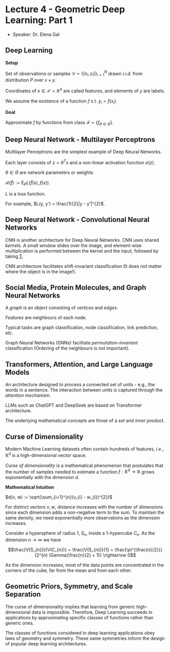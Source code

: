 # Lecture 4 - Geometric Deep Learning: Part 1

- Speaker: Dr. Elena Gal

## Deep Learning

**Setup**

Set of observations or samples $\mathcal{D} = \{(x_{i}, y_{i})\}^{N}_{i = 1}$ drawn *i.i.d.* from distribution $P$ over $x \times y$.

Coordinates of $x \in \mathcal{X} = \mathbb{R}^{\text{d}}$ are called features, and elements of $y$ are labels.

We assume the existence of a function $f$ *s.t.* $y_{i} = f(x_{i})$.

**Goal**

Approximate $f$ by functions from class $\mathcal{F} = \{ f_{\theta \in \Theta} \}$.

## Deep Neural Network - Multilayer Perceptrons

Multilayer Perceptrons are the simplest example of Deep Neural Networks.

Each layer consists of $z = \theta^{T}x$ and a non-linear activation function $\sigma(z)$.

$\theta \in \Theta$ are network parameters or weights.

$\mathcal{R}(\tilde{f}) := \text{E}_{P} L (\tilde{f}(x), f(x))$.

$L$ is a loss function.

For example, $L(y, y') = \frac{1}{2}|y - y'|^{2}$.

## Deep Neural Network - Convolutional Neural Networks

CNN is another architecture for Deep Neural Networks. CNN uses shared *kernels*. A small window slides over the image, and element-wise multiplication is performed between the kernel and the input, followed by taking $\sum$.

CNN architecture facilitates shift-invariant classification (It does not matter where the object is in the image!).

## Social Media, Protein Molecules, and Graph Neural Networks

A *graph* is an object consisting of *vertices* and *edges*.

*Features* are neighbours of each node.

Typical tasks are graph classification, node classification, link prediction, etc.

Graph Neural Networks (GNNs) facilitate *permutation-invariant* classification (Ordering of the neighbours is not important).

## Transformers, Attention, and Large Language Models

An architecture designed to process a connected set of units - e.g., the words in a sentence. The interaction between units is captured through the *attention mechanism*.

LLMs such as ChatGPT and DeepSeek are based on Transformer architecture.

The underlying mathematical concepts are those of a *set* and *inner product*.

## Curse of Dimensionality

Modern Machine Learning datasets often contain hundreds of features, *i.e.*, $\mathbb{R}^{d}$ is a high-dimensional vector space.

*Curse of dimensionality* is a mathematical phenomenon that postulates that the number of samples needed to estimate a function $f: \mathbb{R}^{d} \rightarrow \mathbb{R}$ grows exponentially with the dimension $d$.

**Mathematical Intuition**

$d(v, w) := \sqrt{\sum_{i=1}^{n}(v_{i} - w_{i})^{2}}$

For distinct vectors $v, w$, distance increases with the number of dimensions since each dimension adds a non-negative term to the sum. To maintain the same density, we need exponentially more observations as the dimension increases.

Consider a hypersphere of radius $1$, $S_{n}$, inside a 1-hypercube $C_{n}$. As the dimension $n \rightarrow \infty$ we have

$$\frac{V(S_{n})}{V(C_{n})} = \frac{V(S_{n})}{1} = \frac{\pi^{\frac{n}{2}}}{2^{n} \Gamma(\frac{n}{2} + 1)} \rightarrow 0$$

As the dimension increases, most of the data points are concentrated in the corners of the cube, far from the mean and from each other.

## Geometric Priors, Symmetry, and Scale Separation

The curse of dimensionality implies that learning from generic high-dimensional data is impossible. Therefore, Deep Learning succeeds in applications by approximating specific classes of functions rather than generic ones.

The classes of functions considered in deep learning applications obey laws of geometry and symmetry. These same symmetries inform the design of popular deep learning architectures.
